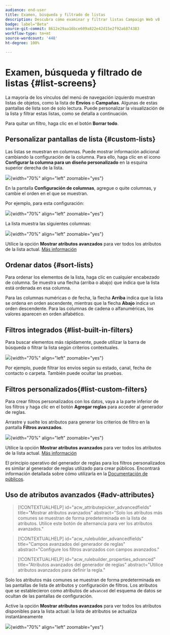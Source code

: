 ```yaml
---
audience: end-user
title: Examen, búsqueda y filtrado de listas
description: Descubra cómo examinar y filtrar listas Campaign Web v8
badge: label="Beta"
source-git-commit: 8612e29aa16bce609a822e42d15e2f92a6874383
workflow-type: tm+mt
source-wordcount: '448'
ht-degree: 100%

---
```



# Examen, búsqueda y filtrado de listas {#list-screens}

La mayoría de los vínculos del menú de navegación izquierdo muestran listas de objetos, como la lista de **Envíos** o **Campañas**. Algunas de estas pantallas de lista son de solo lectura. Puede personalizar la visualización de la lista y filtrar estas listas, como se detalla a continuación.

Para quitar un filtro, haga clic en el botón **Borrar todo**.

## Personalizar pantallas de lista {#custom-lists}

Las listas se muestran en columnas. Puede mostrar información adicional cambiando la configuración de la columna. Para ello, haga clic en el icono **Configurar la columna para un diseño personalizado** en la esquina superior derecha de la lista.

![](assets/config-columns.png){width="70%" align="left" zoomable="yes"}

En la pantalla **Configuración de columnas**, agregue o quite columnas, y cambie el orden en el que se muestran.

Por ejemplo, para esta configuración:

![](assets/columns.png){width="70%" align="left" zoomable="yes"}

La lista muestra las siguientes columnas:

![](assets/column-sample.png){width="70%" align="left" zoomable="yes"}

Utilice la opción **Mostrar atributos avanzados** para ver todos los atributos de la lista actual. [Más información](#adv-attributes)

## Ordenar datos {#sort-lists}

Para ordenar los elementos de la lista, haga clic en cualquier encabezado de columna. Se muestra una flecha (arriba o abajo) que indica que la lista está ordenada en esa columna.

Para las columnas numéricas o de fecha, la flecha **Arriba** indica que la lista se ordena en orden ascendente, mientras que la flecha **Abajo** indica un orden descendente. Para las columnas de cadena o alfanuméricas, los valores aparecen en orden alfabético.

## Filtros integrados {#list-built-in-filters}

Para buscar elementos más rápidamente, puede utilizar la barra de búsqueda o filtrar la lista según criterios contextuales.

![](assets/filter.png){width="70%" align="left" zoomable="yes"}

Por ejemplo, puede filtrar los envíos según su estado, canal, fecha de contacto o carpeta. También puede ocultar las pruebas.

## Filtros personalizados{#list-custom-filters}

Para crear filtros personalizados con los datos, vaya a la parte inferior de los filtros y haga clic en el botón **Agregar reglas** para acceder al generador de reglas.

Arrastre y suelte los atributos para generar los criterios de filtro en la pantalla **Filtros avanzados**.

![](assets/custom-filter.png){width="70%" align="left" zoomable="yes"}

Utilice la opción **Mostrar atributos avanzados** para ver todos los atributos de la lista actual. [Más información](#adv-attributes)

El principio operativo del generador de reglas para los filtros personalizados es similar al generador de reglas utilizado para crear públicos. Encontrará información detallada sobre cómo utilizarla en la [Documentación de públicos](../audience/segment-builder.md).

## Uso de atributos avanzados {#adv-attributes}

>[!CONTEXTUALHELP]
>id="acw_attributepicker_advancedfields"
>title="Mostrar atributos avanzados"
>abstract="Solo los atributos más comunes se muestran de forma predeterminada en la lista de atributos. Utilice este botón de alternancia para ver los atributos avanzados."

>[!CONTEXTUALHELP]
>id="acw_rulebuilder_advancedfields"
>title="Campos avanzados del generador de reglas"
>abstract="Configure los filtros avanzados con campos avanzados."

>[!CONTEXTUALHELP]
>id="acw_rulebuilder_properties_advanced"
>title="Atributos avanzados del generador de reglas"
>abstract="Utilice atributos avanzados para definir la regla."


Solo los atributos más comunes se muestran de forma predeterminada en las pantallas de lista de atributos y configuración de filtros. Los atributos que se establecieron como atributos de `advanced` del esquema de datos se ocultan de las pantallas de configuración.

Active la opción **Mostrar atributos avanzados** para ver todos los atributos disponibles para la lista actual: la lista de atributos se actualiza instantáneamente


![](assets/adv-toggle.png){width="70%" align="left" zoomable="yes"}
